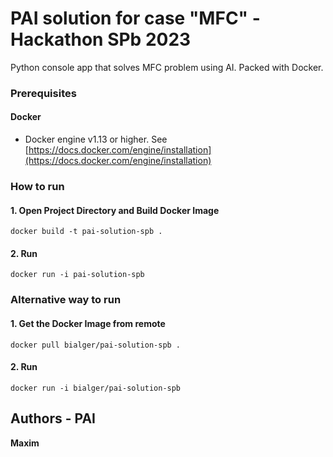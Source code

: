 # PAI solution for case "MFC" - Hackathon SPb 2023

Python console app that solves MFC problem using AI. Packed with Docker.

### Prerequisites

#### Docker

  * Docker engine v1.13 or higher. See [https://docs.docker.com/engine/installation](https://docs.docker.com/engine/installation)

### How to run

#### 1. Open Project Directory and Build Docker Image

    docker build -t pai-solution-spb .

#### 2. Run

    docker run -i pai-solution-spb

### Alternative way to run

#### 1. Get the Docker Image from remote

    docker pull bialger/pai-solution-spb .

#### 2. Run

    docker run -i bialger/pai-solution-spb

## Authors - PAI

**Maxim**
